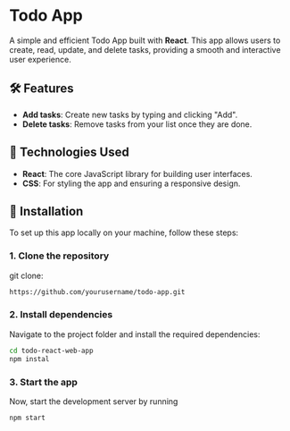 # Todo App

A simple and efficient Todo App built with **React**. This app allows users to create, read, update, and delete tasks, providing a smooth and interactive user experience.


## 🛠 Features

- **Add tasks**: Create new tasks by typing and clicking "Add".
- **Delete tasks**: Remove tasks from your list once they are done.

## 🚀 Technologies Used

- **React**: The core JavaScript library for building user interfaces.
- **CSS**: For styling the app and ensuring a responsive design.


## 📝 Installation

To set up this app locally on your machine, follow these steps:
### 1. Clone the repository

git clone: 
```bash
https://github.com/yourusername/todo-app.git
```


### 2. Install dependencies
Navigate to the project folder and install the required dependencies:
```bash
cd todo-react-web-app
npm instal
```

### 3. Start the app
Now, start the development server by running
```bash
npm start
```


